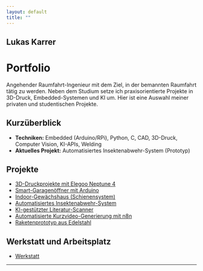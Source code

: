 ```yaml
---
layout: default
title: ""
---
```

## Lukas Karrer

# Portfolio 


Angehender Raumfahrt-Ingenieur mit dem Ziel, in der bemannten Raumfahrt tätig zu werden. Neben dem Studium setze ich praxisorientierte Projekte in 3D-Druck, Embedded-Systemen und KI um. 
Hier ist eine Auswahl meiner privaten und studentischen Projekte.





## Kurzüberblick


- **Techniken:** Embedded (Arduino/RPi), Python, C, CAD, 3D-Druck, Computer Vision, KI-APIs, Welding
- **Aktuelles Projekt:** Automatisiertes Insektenabwehr-System (Prototyp)

## Projekte
- [3D-Druckprojekte mit Elegoo Neptune 4](/projects/3d-printing/)
- [Smart-Garagenöffner mit Arduino](/projects/garage-opener/)
- [Indoor-Gewächshaus (Schienensystem)](/projects/indoor-greenhouse/)
- [Automatisiertes Insektenabwehr-System](/projects/insect-defence/)
- [KI-gestützter Literatur-Scanner](/projects/literature-scanner/)
- [Automatisierte Kurzvideo-Generierung mit n8n](/projects/n8n-shortvideos/)
- [Raketenprototyp aus Edelstahl](/projects/starship-prototype/)


## Werkstatt und Arbeitsplatz
- [Werkstatt](/werkstatt/)

  
---









